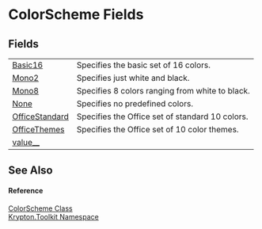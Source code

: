 # ColorScheme Fields




## Fields
<table>
<tr>
<td><a href="12f60096-302b-f81b-1638-b04571ce1058.md">Basic16</a></td>
<td>Specifies the basic set of 16 colors.</td></tr>
<tr>
<td><a href="e5faccc6-a398-c6b0-9ca1-37857131f318.md">Mono2</a></td>
<td>Specifies just white and black.</td></tr>
<tr>
<td><a href="c8cb2098-e1b6-d7d0-4f52-8c6ddd1be3e6.md">Mono8</a></td>
<td>Specifies 8 colors ranging from white to black.</td></tr>
<tr>
<td><a href="d536d65b-ac43-930d-d6e3-c53b04d2652f.md">None</a></td>
<td>Specifies no predefined colors.</td></tr>
<tr>
<td><a href="d1ef69f6-9dec-f9d2-3488-24461b624593.md">OfficeStandard</a></td>
<td>Specifies the Office set of standard 10 colors.</td></tr>
<tr>
<td><a href="60e7be55-1e15-8d7b-519c-1a925a170a68.md">OfficeThemes</a></td>
<td>Specifies the Office set of 10 color themes.</td></tr>
<tr>
<td><a href="8694cf7d-55f6-43a9-3ab0-a0556ce5b116.md">value__</a></td>
<td> </td></tr>
</table>

## See Also


#### Reference
<a href="98d38eea-791e-16ff-7014-fd4d7114200d.md">ColorScheme Class</a>  
<a href="79d2eac2-21f4-54ff-7552-b20c33c30600.md">Krypton.Toolkit Namespace</a>  
